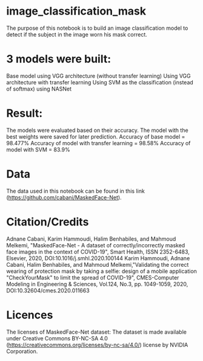 # image_classification_mask
The purpose of this notebook is to build an image classification model to detect if the subject in the image worn his mask correct.

# 3 models were built:
Base model using VGG architecture (without transfer learning)
Using VGG architecture with transfer learning
Using SVM as the classification (instead of softmax) using NASNet

# Result:
The models were evaluated based on their accuracy. The model with the best weights were saved for later prediction.
Accuracy of base model = 98.477%
Accuracy of model with transfer learning = 98.58%
Accuracy of model with SVM = 83.9%

# Data
The data used in this notebook can be found in this link (https://github.com/cabani/MaskedFace-Net).

# Citation/Credits
Adnane Cabani, Karim Hammoudi, Halim Benhabiles, and Mahmoud Melkemi, "MaskedFace-Net - A dataset of correctly/incorrectly masked face images in the context of COVID-19", Smart Health, ISSN 2352-6483, Elsevier, 2020, DOI:10.1016/j.smhl.2020.100144
Karim Hammoudi, Adnane Cabani, Halim Benhabiles, and Mahmoud Melkemi,"Validating the correct wearing of protection mask by taking a selfie: design of a mobile application "CheckYourMask" to limit the spread of COVID-19", CMES-Computer Modeling in Engineering & Sciences, Vol.124, No.3, pp. 1049-1059, 2020, DOI:10.32604/cmes.2020.011663

# Licences
The licenses of MaskedFace-Net dataset: The dataset is made available under Creative Commons BY-NC-SA 4.0 (https://creativecommons.org/licenses/by-nc-sa/4.0/) license by NVIDIA Corporation.

